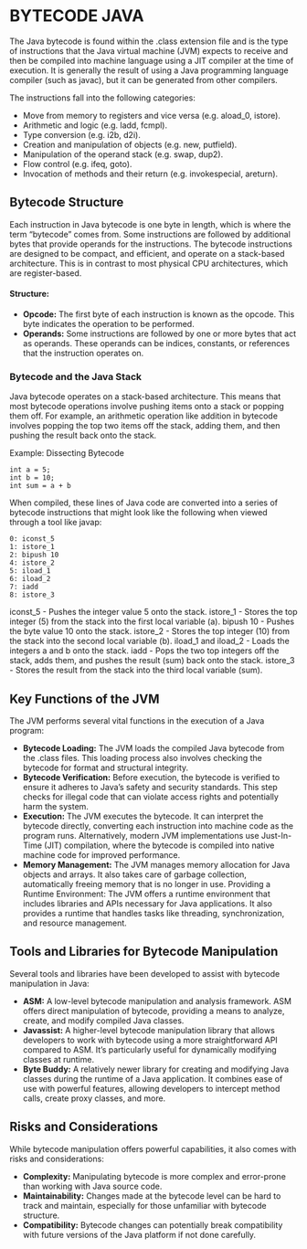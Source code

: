# BYTECODE JAVA

The Java bytecode is found within the .class extension file and is the type of instructions that the Java virtual machine (JVM) expects to receive and then be compiled into machine language using a JIT compiler at the time of execution. It is generally the result of using a Java programming language compiler (such as javac), but it can be generated from other compilers.

The instructions fall into the following categories:

- Move from memory to registers and vice versa (e.g. aload_0, istore).
- Arithmetic and logic (e.g. ladd, fcmpl).
- Type conversion (e.g. i2b, d2i).
- Creation and manipulation of objects (e.g. new, putfield).
- Manipulation of the operand stack (e.g. swap, dup2).
- Flow control (e.g. ifeq, goto).
- Invocation of methods and their return (e.g. invokespecial, areturn).

## Bytecode Structure
Each instruction in Java bytecode is one byte in length, which is where the term “bytecode” comes from. Some instructions are followed by additional bytes that provide operands for the instructions. The bytecode instructions are designed to be compact, and efficient, and operate on a stack-based architecture. This is in contrast to most physical CPU architectures, which are register-based.

#### Structure:

- **Opcode:** The first byte of each instruction is known as the opcode. This byte indicates the operation to be performed.
- **Operands:** Some instructions are followed by one or more bytes that act as operands. These operands can be indices, constants, or references that the instruction operates on.


### Bytecode and the Java Stack
Java bytecode operates on a stack-based architecture. This means that most bytecode operations involve pushing items onto a stack or popping them off. For example, an arithmetic operation like addition in bytecode involves popping the top two items off the stack, adding them, and then pushing the result back onto the stack.

Example: Dissecting Bytecode

```
int a = 5;
int b = 10;
int sum = a + b
```

When compiled, these lines of Java code are converted into a series of bytecode instructions that might look like the following when viewed through a tool like javap:

```
0: iconst_5
1: istore_1
2: bipush 10
4: istore_2
5: iload_1
6: iload_2
7: iadd
8: istore_3
```

iconst_5 - Pushes the integer value 5 onto the stack.
istore_1 - Stores the top integer (5) from the stack into the first local variable (a).
bipush 10 - Pushes the byte value 10 onto the stack.
istore_2 - Stores the top integer (10) from the stack into the second local variable (b).
iload_1 and iload_2 - Loads the integers a and b onto the stack.
iadd - Pops the two top integers off the stack, adds them, and pushes the result (sum) back onto the stack.
istore_3 - Stores the result from the stack into the third local variable (sum).


## Key Functions of the JVM
The JVM performs several vital functions in the execution of a Java program:

- **Bytecode Loading:** The JVM loads the compiled Java bytecode from the .class files. This loading process also involves checking the bytecode for format and structural integrity.
- **Bytecode Verification:** Before execution, the bytecode is verified to ensure it adheres to Java’s safety and security standards. This step checks for illegal code that can violate access rights and potentially harm the system.
- **Execution:** The JVM executes the bytecode. It can interpret the bytecode directly, converting each instruction into machine code as the program runs. Alternatively, modern JVM implementations use Just-In-Time (JIT) compilation, where the bytecode is compiled into native machine code for improved performance.
- **Memory Management:** The JVM manages memory allocation for Java objects and arrays. It also takes care of garbage collection, automatically freeing memory that is no longer in use.
Providing a Runtime Environment: The JVM offers a runtime environment that includes libraries and APIs necessary for Java applications. It also provides a runtime that handles tasks like threading, synchronization, and resource management.

## Tools and Libraries for Bytecode Manipulation
Several tools and libraries have been developed to assist with bytecode manipulation in Java:

- **ASM:** A low-level bytecode manipulation and analysis framework. ASM offers direct manipulation of bytecode, providing a means to analyze, create, and modify compiled Java classes.
- **Javassist:** A higher-level bytecode manipulation library that allows developers to work with bytecode using a more straightforward API compared to ASM. It’s particularly useful for dynamically modifying classes at runtime.
- **Byte Buddy:** A relatively newer library for creating and modifying Java classes during the runtime of a Java application. It combines ease of use with powerful features, allowing developers to intercept method calls, create proxy classes, and more.

## Risks and Considerations
While bytecode manipulation offers powerful capabilities, it also comes with risks and considerations:

- **Complexity:** Manipulating bytecode is more complex and error-prone than working with Java source code.
- **Maintainability:** Changes made at the bytecode level can be hard to track and maintain, especially for those unfamiliar with bytecode structure.
- **Compatibility:** Bytecode changes can potentially break compatibility with future versions of the Java platform if not done carefully.